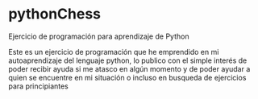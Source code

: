 # pythonChess
Ejercicio de programación para aprendizaje de Python

Este es un ejercicio de programación que he emprendido en mi autoaprendizaje del lenguaje python, lo publico con el simple interés de poder recibir ayuda si me atasco en algún momento y de poder ayudar a quien se encuentre en mi situación o incluso en busqueda de ejercicios para principiantes
